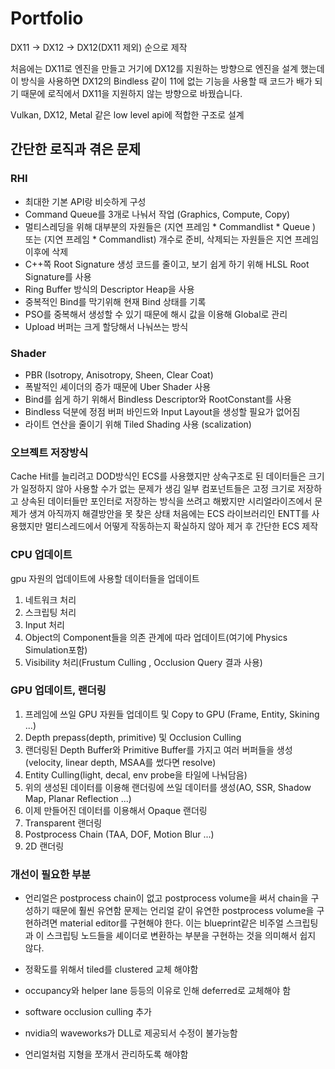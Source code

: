 
# Portfolio

DX11 -> DX12 -> DX12(DX11 제외) 순으로 제작

처음에는 DX11로 엔진을 만들고 거기에 DX12를 지원하는 방향으로 엔진을 설계 했는데 이 방식을 사용하면 DX12의 Bindless 같이 11에 없는 기능을 사용할 때 코드가 배가 되기 때문에 
로직에서 DX11을 지원하지 않는 방향으로 바꿨습니다.

Vulkan, DX12, Metal 같은 low level api에 적합한 구조로 설계


## 간단한 로직과 겪은 문제

### RHI

- 최대한 기본 API랑 비슷하게 구성
- Command Queue를 3개로 나눠서 작업 (Graphics, Compute, Copy)
- 멀티스레딩을 위해 대부분의 자원들은 (지연 프레임 * Commandlist * Queue ) 또는 (지연 프레임 * Commandlist) 개수로 준비, 삭제되는 자원들은 지연 프레임 이후에 삭제
- C++쪽 Root Signature 생성 코드를 줄이고, 보기 쉽게 하기 위해 HLSL Root Signature를 사용
- Ring Buffer 방식의 Descriptor Heap을 사용
- 중복적인 Bind를 막기위해 현재 Bind 상태를 기록
- PSO를 중복해서 생성할 수 있기 때문에 해시 값을 이용해 Global로 관리
- Upload 버퍼는 크게 할당해서 나눠쓰는 방식


### Shader

- PBR (Isotropy, Anisotropy, Sheen, Clear Coat)
- 폭발적인 셰이더의 증가 때문에 Uber Shader 사용
- Bind를 쉽게 하기 위해서 Bindless Descriptor와 RootConstant를 사용
- Bindless 덕분에 정점 버퍼 바인드와 Input Layout을 생성할 필요가 없어짐
- 라이트 연산을 줄이기 위해 Tiled Shading 사용 (scalization)



### 오브젝트 저장방식

Cache Hit를 늘리려고 DOD방식인 ECS를 사용했지만 상속구조로 된 데이터들은 크기가 일정하지 않아 사용할 수가 없는 문제가 생김
일부 컴포넌트들은 고정 크기로 저장하고 상속된 데이터들만 포인터로 저장하는 방식을 쓰려고 해봤지만 시리얼라이즈에서 문제가 생겨 아직까지 해결방안을 못 찾은 상태
처음에는 ECS 라이브러리인 ENTT를 사용했지만 멀티스레드에서 어떻게 작동하는지 확실하지 않아 제거 후 간단한 ECS 제작


### CPU 업데이트 
gpu 자원의 업데이트에 사용할 데이터들을 업데이트


 1. 네트워크 처리
 2. 스크립팅 처리
 3. Input 처리
 4. Object의 Component들을 의존 관계에 따라 업데이트(여기에 Physics Simulation포함)
 5. Visibility 처리(Frustum Culling , Occlusion Query 결과 사용)


### GPU 업데이트, 랜더링

 1. 프레임에 쓰일 GPU 자원들 업데이트 및 Copy to GPU (Frame, Entity, Skining ...)
 2. Depth prepass(depth, primitive) 및 Occlusion Culling
 3. 랜더링된 Depth Buffer와 Primitive Buffer를 가지고 여러 버퍼들을 생성(velocity, linear depth, MSAA를 썼다면 resolve)
 4. Entity Culling(light, decal, env probe을 타일에 나눠담음)
 5. 위의 생성된 데이터를 이용해 랜더링에 쓰일 데이터를 생성(AO, SSR, Shadow Map, Planar Reflection ...)
 6. 이제 만들어진 데이터를 이용해서 Opaque 랜더링
 7. Transparent 랜더링
 8. Postprocess Chain (TAA, DOF, Motion Blur ...)
 9. 2D 랜더링


### 개선이 필요한 부분
- 언리얼은 postprocess chain이 없고 postprocess volume을 써서 chain을 구성하기 때문에 훨씬 유연함
문제는 언리얼 같이 유연한 postprocess volume을 구현하려면 material editor를 구현해야 한다. 이는 blueprint같은 비주얼 스크립팅과 이 스크립팅 노드들을 셰이더로 변환하는 부분을 구현하는 것을 의미해서 쉽지 않다.

- 정확도를 위해서 tiled를 clustered 교체 해야함
- occupancy와 helper lane 등등의 이유로 인해 deferred로 교체해야 함
- software occlusion culling 추가
- nvidia의 waveworks가 DLL로 제공되서 수정이 불가능함
- 언리얼처럼 지형을 쪼개서 관리하도록 해야함

